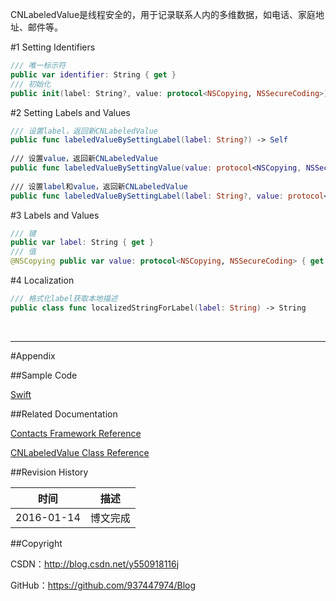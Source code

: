 CNLabeledValue是线程安全的，用于记录联系人内的多维数据，如电话、家庭地址、邮件等。

#1 Setting Identifiers

```swift
/// 唯一标示符
public var identifier: String { get }
/// 初始化
public init(label: String?, value: protocol<NSCopying, NSSecureCoding>)
```

#2 Setting Labels and Values

```swift
/// 设置label，返回新CNLabeledValue
public func labeledValueBySettingLabel(label: String?) -> Self
    
/// 设置value，返回新CNLabeledValue
public func labeledValueBySettingValue(value: protocol<NSCopying, NSSecureCoding>) -> Self
    
/// 设置label和value，返回新CNLabeledValue
public func labeledValueBySettingLabel(label: String?, value: protocol<NSCopying, NSSecureCoding>) -> Self
```

#3 Labels and Values

```swift
/// 键
public var label: String { get }
/// 值
@NSCopying public var value: protocol<NSCopying, NSSecureCoding> { get }
```

#4 Localization

```swift
/// 格式化label获取本地描述
public class func localizedStringForLabel(label: String) -> String
```

&#160;

----------

#Appendix

##Sample Code

[Swift](https://github.com/937447974/Swift)

##Related Documentation

[Contacts Framework Reference](https://developer.apple.com/library/ios/documentation/Contacts/Reference/Contacts_Framework/index.html)

[CNLabeledValue Class Reference](https://developer.apple.com/library/ios/documentation/Contacts/Reference/CNLabeledValue_Class/index.html)

##Revision History

| 时间 | 描述 |
| ---- | ---- |
| 2016-01-14 | 博文完成 |

##Copyright

CSDN：http://blog.csdn.net/y550918116j

GitHub：https://github.com/937447974/Blog
